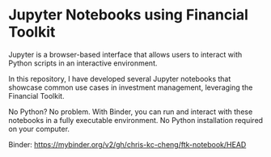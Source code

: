 # Jupyter Notebooks using Financial Toolkit

Jupyter is a browser-based interface that allows users to interact with Python scripts in an interactive environment.

In this repository, I have developed several Jupyter notebooks that showcase common use cases in investment management, leveraging the Financial Toolkit.

No Python? No problem. With Binder, you can run and interact with these notebooks in a fully executable environment. No Python installation required on your computer.

Binder: https://mybinder.org/v2/gh/chris-kc-cheng/ftk-notebook/HEAD
